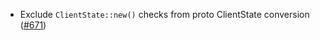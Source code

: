 - Exclude `ClientState::new()` checks from proto ClientState conversion
  ([#671](https://github.com/cosmos/ibc-rs/issues/671))
